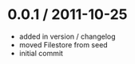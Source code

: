 
0.0.1 / 2011-10-25 
==================

  * added in version / changelog
  * moved Filestore from seed
  * initial commit
